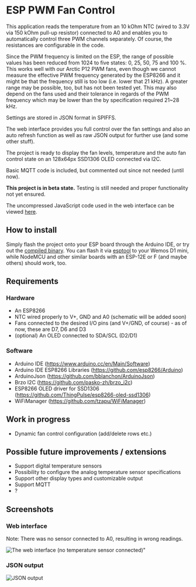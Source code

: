 # ESP PWM Fan Control
This application reads the temperature from an 10 kOhm NTC (wired to 3.3V via 150 kOhm pull-up resistor) connected to A0 and enables you to automatically control three PWM channels separately. Of course, the resistances are configurable in the code.

Since the PWM frequency is limited on the ESP, the range of possible values has been reduced from 1024 to five states: 0, 25, 50, 75 and 100 %. This works well with our Arctic P12 PWM fans, even though we cannot measure the effective PWM frequency generated by the ESP8266 and it might be that the frequency still is too low (i.e. lower that 21 kHz). A greater range may be possible, too, but has not been tested yet. This may also depend on the fans used and their tolerance in regards of the PWM frequency which may be lower than the by specification required 21~28 kHz.  

Settings are stored in JSON format in SPIFFS.  

The web interface provides you full control over the fan settings and also an auto refresh function as well as raw JSON output for further use (and some other stuff).

The project is ready to display the fan levels, temperature and the auto fan control state on an 128x64px SSD1306 OLED connected via I2C.

Basic MQTT code is included, but commented out since not needed (until now).

**This project is in beta state.** Testing is still needed and proper functionality not yet ensured.

The uncompressed JavaScript code used in the web interface can be viewed [here](https://github.com/faeibson/ESPPWMFanControl/blob/master/uncompressed.js).

## How to install

Simply flash the project onto your ESP board through the Arduino IDE, or try out the [compiled binary](https://github.com/faeibson/ESPPWMFanControl/releases). You can flash it via [esptool](https://github.com/espressif/esptool) to your Wemos D1 mini, while NodeMCU and other similar boards with an ESP-12E or F (and maybe others) should work, too.

## Requirements

### Hardware
- An ESP8266
- NTC wired properly to V+, GND and A0 (schematic will be added soon)
- Fans connected to the desired I/O pins (and V+/GND, of course) - as of now, these are D7, D6 and D3
- (optional) An OLED connected to SDA/SCL (D2/D1)

### Software
- Arduino IDE (https://www.arduino.cc/en/Main/Software)
- Arduino IDE ESP8266 Libraries (https://github.com/esp8266/Arduino)
- ArduinoJson (https://github.com/bblanchon/ArduinoJson)
- Brzo I2C (https://github.com/pasko-zh/brzo_i2c)
- ESP8266 OLED driver for SSD1306 (https://github.com/ThingPulse/esp8266-oled-ssd1306)
- WiFiManager (https://github.com/tzapu/WiFiManager)

## Work in progress
- Dynamic fan control configuration (add/delete rows etc.)

## Possible future improvements / extensions
- Support digital temperature sensors
- Possibility to configure the analog temperature sensor specifications
- Support other display types and customizable output
- Support MQTT
- ?

## Screenshots

### Web interface
Note: There was no sensor connected to A0, resulting in wrong readings.

![The web interface (no temperature sensor connected)"](https://github.com/faeibson/ESPPWMFanControl/raw/master/web_interface.png "The web interface (no temperature sensor connected)")

### JSON output
![JSON output](https://github.com/faeibson/ESPPWMFanControl/raw/master/json_output.png "JSON output")
